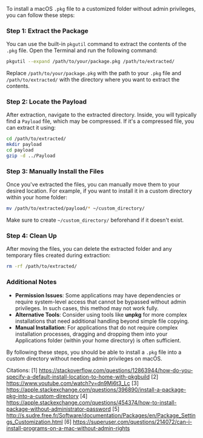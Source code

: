 To install a macOS `.pkg` file to a customized folder without admin privileges, you can follow these steps:

### Step 1: Extract the Package

You can use the built-in `pkgutil` command to extract the contents of the `.pkg` file. Open the Terminal and run the following command:

```bash
pkgutil --expand /path/to/your/package.pkg /path/to/extracted/
```

Replace `/path/to/your/package.pkg` with the path to your `.pkg` file and `/path/to/extracted/` with the directory where you want to extract the contents.

### Step 2: Locate the Payload

After extraction, navigate to the extracted directory. Inside, you will typically find a `Payload` file, which may be compressed. If it's a compressed file, you can extract it using:

```bash
cd /path/to/extracted/
mkdir payload
cd payload
gzip -d ../Payload
```

### Step 3: Manually Install the Files

Once you've extracted the files, you can manually move them to your desired location. For example, if you want to install it in a custom directory within your home folder:

```bash
mv /path/to/extracted/payload/* ~/custom_directory/
```

Make sure to create `~/custom_directory/` beforehand if it doesn't exist.

### Step 4: Clean Up

After moving the files, you can delete the extracted folder and any temporary files created during extraction:

```bash
rm -rf /path/to/extracted/
```

### Additional Notes

- **Permission Issues**: Some applications may have dependencies or require system-level access that cannot be bypassed without admin privileges. In such cases, this method may not work fully.
- **Alternative Tools**: Consider using tools like **unpkg** for more complex installations that need additional handling beyond simple file copying.
- **Manual Installation**: For applications that do not require complex installation processes, dragging and dropping them into your Applications folder (within your home directory) is often sufficient.

By following these steps, you should be able to install a `.pkg` file into a custom directory without needing admin privileges on macOS.

Citations:
[1] https://stackoverflow.com/questions/12863944/how-do-you-specify-a-default-install-location-to-home-with-pkgbuild
[2] https://www.youtube.com/watch?v=dn9Mi6t3_Lc
[3] https://apple.stackexchange.com/questions/396890/install-a-package-pkg-into-a-custom-directory
[4] https://apple.stackexchange.com/questions/454374/how-to-install-package-without-administrator-password
[5] http://s.sudre.free.fr/Software/documentation/Packages/en/Package_Settings_Customization.html
[6] https://superuser.com/questions/214072/can-i-install-programs-on-a-mac-without-admin-rights